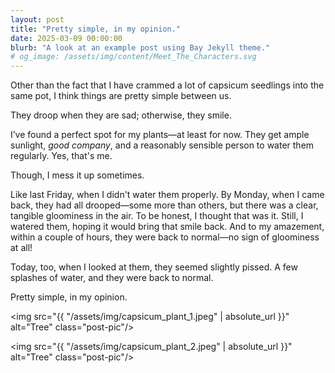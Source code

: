 ```yaml
---
layout: post
title: "Pretty simple, in my opinion."
date: 2025-03-09 00:00:00
blurb: "A look at an example post using Bay Jekyll theme."
# og_image: /assets/img/content/Meet_The_Characters.svg
---
```


Other than the fact that I have crammed a lot of capsicum seedlings into the same pot, I think things are pretty simple between us.

They droop when they are sad; otherwise, they smile.

I’ve found a perfect spot for my plants—at least for now. They get ample sunlight, <i>good company</i>, and a reasonably sensible person to water them regularly. Yes, that's me.

Though, I mess it up sometimes.

Like last Friday, when I didn't water them properly. By Monday, when I came back, they had all drooped—some more than others, but there was a clear, tangible gloominess in the air. To be honest, I thought that was it. Still, I watered them, hoping it would bring that smile back. And to my amazement, within a couple of hours, they were back to normal—no sign of gloominess at all!

Today, too, when I looked at them, they seemed slightly pissed. A few splashes of water, and they were back to normal.

Pretty simple, in my opinion.

<img src="{{ "/assets/img/capsicum_plant_1.jpeg" | absolute_url }}" alt="Tree" class="post-pic"/>

<img src="{{ "/assets/img/capsicum_plant_2.jpeg" | absolute_url }}" alt="Tree" class="post-pic"/>
